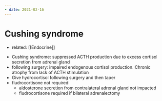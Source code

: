 ```yaml
---
- date: 2021-02-16
---
```


# Cushing syndrome

- related: [[Endocrine]]

<!-- Cushing syndrome therapy following adrenalectomy -->

- Cushing syndrome: suppressed ACTH production due to excess cortisol secretion from adrenal gland
- following surgery: impaired endogenous cortisol production. Chronic atrophy from lack of ACTH stimulation
- Give hydrocortisol following surgery and then taper
- fludrocortisone not required
	- aldosterone secretion from contralateral adrenal gland not impacted
	- fludrocortisone required if bilateral adrenalectomy
